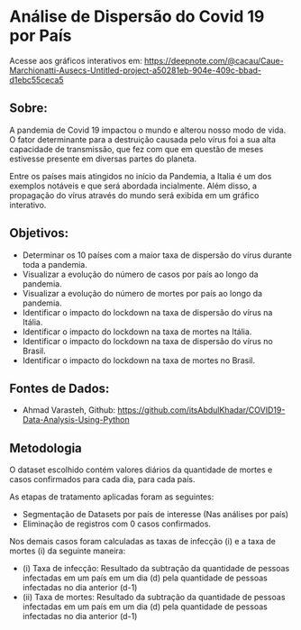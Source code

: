 # Análise de Dispersão do Covid 19 por País

Acesse aos gráficos interativos em:
https://deepnote.com/@cacau/Caue-Marchionatti-Ausecs-Untitled-project-a50281eb-904e-409c-bbad-d1ebc55ceca5

## Sobre:

A pandemia de Covid 19 impactou o mundo e alterou nosso modo de vida. O fator determinante para a destruição
causada pelo vírus foi a sua alta capacidade de transmissão, que fez com que em questão de meses estivesse
presente em diversas partes do planeta.

Entre os países mais atingidos no início da Pandemia, a Italia é um dos exemplos notáveis e que será abordada incialmente.
Além disso, a propagação do vírus através do mundo será exibida em um gráfico interativo.

## Objetivos:

- Determinar os 10 países com a maior taxa de dispersão do vírus durante toda a pandemia.
- Visualizar a evolução do número de casos por país ao longo da pandemia.
- Visualizar a evolução do número de mortes por país ao longo da pandemia.
- Identificar o impacto do lockdown na taxa de dispersão do vírus na Itália.
- Identificar o impacto do lockdown na taxa de mortes na Itália.
- Identificar o impacto do lockdown na taxa de dispersão do vírus no Brasil.
- Identificar o impacto do lockdown na taxa de mortes no Brasil.

## Fontes de Dados:

- Ahmad Varasteh, Github:
https://github.com/itsAbdulKhadar/COVID19-Data-Analysis-Using-Python

## Metodologia

O dataset escolhido contém valores diários da quantidade de mortes e casos confirmados para cada dia, para cada país.

As etapas de tratamento aplicadas foram as seguintes:

- Segmentação de Datasets por país de interesse (Nas análises por país)
- Eliminação de registros com 0 casos confirmados.

Nos demais casos foram calculadas as taxas de infecção (i) e a taxa de mortes (i) da seguinte maneira:

- (i) Taxa de infecção: Resultado da subtração da quantidade de pessoas infectadas em um país em um dia (d) pela quantidade de pessoas infectadas no dia anterior (d-1)
- (ii) Taxa de mortes: Resultado da subtração da quantidade de pessoas infectadas em um país em um dia (d) pela quantidade de pessoas infectadas no dia anterior (d-1)